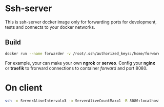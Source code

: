 # Ssh-server 

This is ssh-server docker image only for forwarding ports 
for development, tests and connects to your docker networks.

## Build

```bash
docker run --name forwarder -v /root/.ssh/authorized_keys:/home/forward/.ssh/authorized_keys:ro -v /etc/ssh/ssh_host_rsa_key:/etc/ssh/ssh_host_rsa_key:ro -v /etc/ssh/ssh_host_dsa_key:/etc/ssh/ssh_host_ecdsa_key:ro -v /etc/ssh/ssh_host_ed25519_key:/etc/ssh/ssh_host_ed25519_key:ro -p 33322:22 forwarder
```

For example, your can make your own **ngrok** or **serveo**. Config your **nginx** or **traefik**
to frorward connections to container _forward_ and port 8080. 

# On client

```bash
ssh -o ServerAliveInterval=3 -o ServerAliveCountMax=1 -R 8080:localhost:8080 -p 33322 -N -T forward@HOST
```
